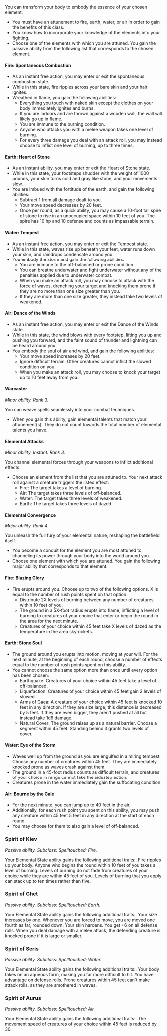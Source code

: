 You can transform your body to embody the essence of your chosen element.

- You must have an attunement to fire, earth, water, or air in order to gain the benefits of this class.
- You know how to incorporate your knowledge of the elements into your fighting.
- Choose one of the elements with which you are attuned. You gain the passive ability from the following list that corresponds to the chosen element.

#### Fire: Spontaneous Combustion

- As an instant free action, you may enter or exit the spontaneous combustion state.
- While in this state, fire ripples across your bare skin and your hair ignites.
- Wreathed in flame, you gain the following abilities:
  - Everything you touch with naked skin except the clothes on your body immediately ignites and burns.
  - If you are indoors and are thrown against a wooden wall, the wall will likely go up in flame.
  - You are immune to the burning condition.
  - Anyone who attacks you with a melee weapon takes one level of burning.
  - For every three damage you deal with an attack roll, you may instead choose to inflict one level of burning, up to three times.

#### Earth: Heart of Stone

- As an instant ability, you may enter or exit the Heart of Stone state.
- While in this state, your footsteps shudder with the weight of 1000 pounds, your skin turns cold and gray like stone, and your movements slow.
- You are imbued with the fortitude of the earth, and gain the following abilities:
  - Subtract 1 from all damage dealt to you.
  - Your move speed decreases by 20 feet.
  - Once per round, as a quick ability, you may cause a 10-foot tall spire of stone to rise in an unoccupied space within 10 feet of you. The spire has 10 hp and 10 defense and counts as impassable terrain.

#### Water: Tempest

- As an instant free action, you may enter or exit the Tempest state.
- While in this state, waves rise up beneath your feet, water runs down your skin, and raindrops condensate around you.
- You embody the storm and gain the following abilities:
  - You are immune to the off-balanced or prone condition.
  - You can breathe underwater and fight underwater without any of the penalties applied due to underwater combat.
  - When you make an attack roll, you may choose to attack with the force of waves, drenching your target and knocking them prone if they are no more than one size greater than you.
  - If they are more than one size greater, they instead take two levels of weakened.

#### Air: Dance of the Winds

- As an instant free action, you may enter or exit the Dance of the Winds state.
- While in this state, the wind blows with every footstep, lifting you up and pushing you forward, and the faint sound of thunder and lightning can be heard around you.
- You embody the soul of air and wind, and gain the following abilities:
  - Your move speed increases by 20 feet.
  - Ignore difficult terrain. Other creatures cannot inflict the slowed condition on you.
  - When you make an attack roll, you may choose to knock your target up to 10 feet away from you.

#### Warcaster

_Minor ability. Rank 3._

You can weave spells seamlessly into your combat techniques.

- When you gain this ability, gain elemental talents that match your attunement(s). They do not count towards the total number of elemental talents you have.

#### Elemental Attacks

_Minor ability. Instant. Rank 3._

You channel elemental forces through your weapons to inflict additional effects.

- Choose an element from the list that you are attuned to. Your next attack roll against a creature triggers the listed effect:
  - Fire: The target takes a level of burning.
  - Air: The target takes three levels of off-balanced.
  - Water: The target takes three levels of weakened.
  - Earth: The target takes three levels of dazed.

#### Elemental Convergence

_Major ability. Rank 4._

You unleash the full fury of your elemental nature, reshaping the battlefield itself.

- You become a conduit for the element you are most attuned to, channeling its power through your body into the world around you.
- Choose one element with which you are attuned. You gain the following major ability that corresponds to that element.

#### Fire: Blazing Glory

- Fire erupts around you. Choose up to two of the following options. X is equal to the number of rush points spent on that option:
  - Distribute 2X levels of burning between any number of creatures within 10 feet of you.
  - The ground in a 5X-foot radius erupts into flame, inflicting a level of burning to creatures of your choice that enter or begin the round in the area for the next minute.
  - Creatures of your choice within 45 feet take X levels of dazed as the temperature in the area skyrockets.

#### Earth: Stone Soul

- The ground around you erupts into motion, moving at your will. For the next minute, at the beginning of each round, choose a number of effects equal to the number of rush points spent on this ability.
- You cannot choose the same option more than once until every option has been chosen:
  - Earthquake: Creatures of your choice within 45 feet take a level of off-balanced.
  - Liquefaction: Creatures of your choice within 45 feet gain 2 levels of slowed.
  - Arms of Gaea: A creature of your choice within 45 feet is knocked 10 feet in any direction. If they are size large, this distance is decreased by 5 feet. If they are even bigger, they aren't pushed at all but instead take 1d6 damage.
  - Natural Cover: The ground raises up as a natural barrier. Choose a segment within 45 feet. Standing behind it grants two levels of cover.

#### Water: Eye of the Storm

- Waves well up from the ground as you are engulfed in a miring tempest. Choose any number of creatures within 45 feet. They are immediately knocked prone as waves crash against them.
- The ground in a 45-foot radius counts as difficult terrain, and creatures of your choice in range cannot take the sidestep action.
- Creatures prone in the water immediately gain the suffocating condition.

#### Air: Bourne by the Gale

- For the next minute, you can jump up to 40 feet in the air.
- Additionally, for each rush point you spent on this ability, you may push any creature within 45 feet 5 feet in any direction at the start of each round.
- You may choose for them to also gain a level of off-balanced.

### Spirit of Kiev

_Passive ability. Subclass: Spelltouched: Fire._

Your Elemental State ability gains the following additional traits:. Fire ripples up your body. Anyone who begins the round within 10 feet of you takes a level of burning. Levels of burning do not fade from creatures of your choice while they are within 45 feet of you. Levels of burning that you apply can stack up to ten times rather than five.

### Spirit of Ghet

_Passive ability. Subclass: Spelltouched: Earth._

Your Elemental State ability gains the following additional traits:. Your size increases by one. Whenever you are forced to move, you are moved one fourth as far, rounded down. Your skin hardens. You get +6 on all defense rolls. When you deal damage with a melee attack, the defending creature is knocked prone if it is large or smaller.

### Spirit of Seris

_Passive ability. Subclass: Spelltouched: Water._

Your Elemental State ability gains the following additional traits:. Your body takes on an aqueous form, making you far more difficult to hit. You have advantage on defense rolls. Prone creatures within 45 feet can't make attack rolls, as they are smothered in waves.

### Spirit of Aurus

_Passive ability. Subclass: Spelltouched: Air._

Your Elemental State ability gains the following additional traits:. The movement speed of creatures of your choice within 45 feet is reduced by 30.
